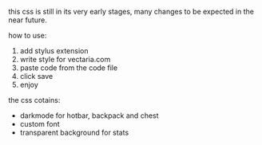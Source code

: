 this css is still in its very early stages, many changes to be expected in the near future.

how to use:
1. add stylus extension
2. write style for vectaria.com
3. paste code from the code file
4. click save
5. enjoy

the css cotains:
- darkmode for hotbar, backpack and chest
- custom font
- transparent background for stats
